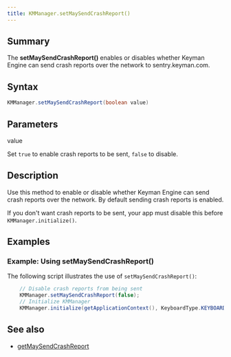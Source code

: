 ```yaml
---
title: KMManager.setMaySendCrashReport()
---
```


## Summary
The **setMaySendCrashReport()** enables or disables whether Keyman Engine can send crash reports over the 
network to sentry.keyman.com.

## Syntax
```java
KMManager.setMaySendCrashReport(boolean value)
```

## Parameters
value

Set `true` to enable crash reports to be sent, `false` to disable.

## Description
Use this method to enable or disable whether Keyman Engine can send crash reports over the network. 
By default sending crash reports is enabled.

If you don't want crash reports to be sent, your app must disable this before `KMManager.initialize()`.

## Examples

### Example: Using setMaySendCrashReport()
The following script illustrates the use of `setMaySendCrashReport()`: 
```java
    // Disable crash reports from being sent
    KMManager.setMaySendCrashReport(false);
    // Initialize KMManager
    KMManager.initialize(getApplicationContext(), KeyboardType.KEYBOARD_TYPE_INAPP);
```

## See also
* [getMaySendCrashReport](getMaySendCrashReport)
